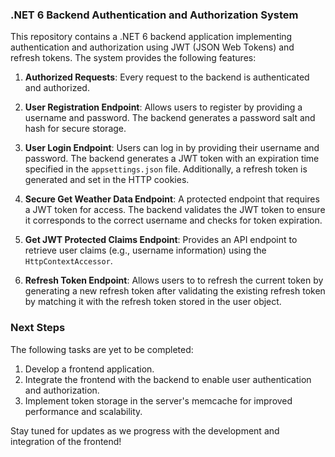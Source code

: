 ### .NET 6 Backend Authentication and Authorization System

This repository contains a .NET 6 backend application implementing authentication and authorization using JWT (JSON Web Tokens) and refresh tokens. The system provides the following features:

1. **Authorized Requests**: Every request to the backend is authenticated and authorized.

2. **User Registration Endpoint**: Allows users to register by providing a username and password. The backend generates a password salt and hash for secure storage.

3. **User Login Endpoint**: Users can log in by providing their username and password. The backend generates a JWT token with an expiration time specified in the `appsettings.json` file. Additionally, a refresh token is generated and set in the HTTP cookies.

4. **Secure Get Weather Data Endpoint**: A protected endpoint that requires a JWT token for access. The backend validates the JWT token to ensure it corresponds to the correct username and checks for token expiration.

5. **Get JWT Protected Claims Endpoint**: Provides an API endpoint to retrieve user claims (e.g., username information) using the `HttpContextAccessor`.

6. **Refresh Token Endpoint**: Allows users to to refresh the current token by generating a new refresh token after validating the existing refresh token by matching it with the refresh token stored in the user object.

### Next Steps
The following tasks are yet to be completed:

1. Develop a frontend application.
2. Integrate the frontend with the backend to enable user authentication and authorization.
3. Implement token storage in the server's memcache for improved performance and scalability.

Stay tuned for updates as we progress with the development and integration of the frontend!
